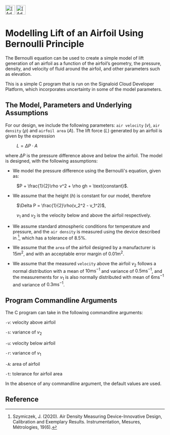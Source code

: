 [<img src="https://assets.signaloid.io/add-to-signaloid-cloud-logo-dark-v6.png#gh-dark-mode-only" alt="[Add to signaloid.io]" height="30">](https://signaloid.io/repositories?connect=https://github.com/signaloid/Signaloid-Demo-General-C#gh-dark-mode-only)
[<img src="https://assets.signaloid.io/add-to-signaloid-cloud-logo-light-v6.png#gh-light-mode-only" alt="[Add to signaloid.io]" height="30">](https://signaloid.io/repositories?connect=https://github.com/olayinkaajayi/Lift-with-Bernoulli#gh-light-mode-only)

# Modelling Lift of an Airfoil Using Bernoulli Principle
The Bernoulli equation can be used to create a simple model of lift generation of an airfoil as a function of the airfoil’s geometry, the pressure, density, and velocity of fluid around the airfoil, and other parameters such as elevation.

This is a simple C program that is run on the Signaloid Cloud Developer Platform, which incorporates uncertainty in some of the model parameters.

## The Model, Parameters and Underlying Assumptions

For our design, we include the following parameters: `air velocity` ($v$), `air density` ($\rho$) and `airfoil area` ($A$). The lift force ($L$) generated by an airfoil is given by the expression

$\qquad$ $L = \Delta P \cdot A$

where $\Delta P$ is the pressure difference above and below the airfoil. The model is designed, with the following assumptions:

* We model the pressure difference using the Bernoulli's equation, given as:

$\qquad$ $P + \frac{1}{2}\rho v^2 + \rho gh = \text{constant}$.

* We assume that the height ($h$) is constant for our model, therefore

$\qquad$ $\Delta P = \frac{1}{2}\rho(v_2^2 - v_1^2)$,


$\qquad$ $v_1$ and $v_2$ is the velocity below and above the airfoil respectively.

* We assume standard atmospheric conditions for temperature and pressure, and the `air density` is measured using the device described in [^0], which has a tolerance of $8.5\%$.

* We assume that the `area` of the airfoil designed by a manufacturer is $15\mathrm{m}^2$, and with an acceptable error margin of $0.01\mathrm{m}^2$.

* We assume that the measured `velocity` above the airfoil $v_2$ follows a normal distribution with a mean of $10\mathrm{ms}^{-1}$ and variance of $0.5\mathrm{ms}^{-1}$, and the measurements for $v_1$ is also normally distributed with mean of $6\mathrm{ms}^{-1}$ and variance of $0.3\mathrm{ms}^{-1}$.

## Program Commandline Arguments

The C program can take in the following commandline arguments:

`-v`: velocity above airfoil

`-s`: variance of $v_2$

`-u`: velocity below airfoil

`-r`: variance of $v_1$

`-A`: area of airfoil

`-t`: tolerance for airfoil area

In the absence of any commandline argument, the default values are used.


## Reference
[^0]: Szymiczek, J. (2020). Air Density Measuring Device-Innovative Design, Calibration and Exemplary Results. Instrumentation, Mesures, Métrologies, 19(6).